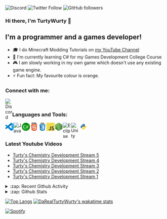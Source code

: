 ![Discord](https://img.shields.io/discord/621352915034177566?color=7289DA&label=My%20Discord%20Server&logo=Discord&style=plastic)
![Twitter Follow](https://img.shields.io/twitter/follow/RealTurtyWurty?color=1DA1F2&label=Follow%20me%20on%20Twitter&logo=Twitter&logoColor=1DA1F2&style=social)
![GitHub followers](https://img.shields.io/github/followers/DaRealTurtyWurty?style=social)

### Hi there, I'm TurtyWurty 👋

## I'm a programmer and a games developer!

- 🎓 I do Minecraft Modding Tutorials on [my YouTube Channel][youtube]
- 🏫 I'm currently learning C# for my Games Development College Course
- 🎮 I am slowly working in my own game which doesn't use any existing game engine.
- ⚡ Fun fact: My favourite colour is orange.

### Connect with me:

[<img align="left" alt="Discord" width="22px" src="https://cdn.jsdelivr.net/npm/simple-icons@v3/icons/discord.svg"/>][discord]

<br/>

### Languages and Tools:

[<img align="left" alt="Visual Studio Code" width="26px" src="https://raw.githubusercontent.com/github/explore/80688e429a7d4ef2fca1e82350fe8e3517d3494d/topics/visual-studio-code/visual-studio-code.png"/>][vscode]
[<img align="left" alt="Java" width="26px" src="https://cdn.jsdelivr.net/npm/simple-icons@v3/icons/java.svg"/>][java]
[<img align="left" alt="C#" width="26px" src="https://raw.githubusercontent.com/github/explore/80688e429a7d4ef2fca1e82350fe8e3517d3494d/topics/csharp/csharp.png"/>][csharp]
[<img align="left" alt="HTML 5" width="26px" src="https://raw.githubusercontent.com/github/explore/80688e429a7d4ef2fca1e82350fe8e3517d3494d/topics/html/html.png"/>][html]
[<img align="left" alt="CSS" width="26px" src="https://raw.githubusercontent.com/github/explore/80688e429a7d4ef2fca1e82350fe8e3517d3494d/topics/css/css.png"/>][css]
[<img align="left" alt="Javascript" width="26px" src="https://raw.githubusercontent.com/github/explore/80688e429a7d4ef2fca1e82350fe8e3517d3494d/topics/javascript/javascript.png"/>][javascript]
[<img align="left" alt="Node JS" width="26px" src="https://raw.githubusercontent.com/github/explore/80688e429a7d4ef2fca1e82350fe8e3517d3494d/topics/nodejs/nodejs.png"/>][nodejs]
[<img align="left" alt="Eclipse" width="26px" src="https://cdn.jsdelivr.net/npm/simple-icons@v3/icons/eclipseide.svg"/>][eclipse]
[<img align="left" alt="Unity" width="26px" src="https://cdn.jsdelivr.net/npm/simple-icons@v3/icons/unity.svg"/>][unity]
[<img align="left" alt="Python" width="26px" src="https://raw.githubusercontent.com/github/explore/80688e429a7d4ef2fca1e82350fe8e3517d3494d/topics/python/python.png"/>][python]

<br/>
<br/>

### Latest Youtube Videos

<!-- YOUTUBE:START -->
- [Turty&#39;s Chemistry Development Stream 5](https://www.youtube.com/watch?v=-3zQX5WRplg)
- [Turty&#39;s Chemistry Development Stream 4](https://www.youtube.com/watch?v=nPWi--70rNg)
- [Turty&#39;s Chemistry Development Stream 3](https://www.youtube.com/watch?v=YJVs-uwL10k)
- [Turty&#39;s Chemistry Development Stream 2](https://www.youtube.com/watch?v=4U6EmJ3kJII)
- [Turty&#39;s Chemistry Development Stream 1](https://www.youtube.com/watch?v=cV_JxtOCAVo)
<!-- YOUTUBE:END -->

<details>
    <summary>:zap: Recent Github Activity</summary>
<!--START_SECTION:activity-->
1. ❌ Closed PR [#29](https://github.com/Railroad-Team/Railroad/pull/29) in [Railroad-Team/Railroad](https://github.com/Railroad-Team/Railroad)
2. 💪 Opened PR [#29](https://github.com/Railroad-Team/Railroad/pull/29) in [Railroad-Team/Railroad](https://github.com/Railroad-Team/Railroad)
<!--END_SECTION:activity-->
</details>

<details>
    <summary>:zap: Github Stats</summary>
    <img align="left" alt="DaRealTurtyWurty's GitHub Stats" src="https://github-readme-stats-hwa9vez0v.vercel.app/api?username=DaRealTurtyWurty&show_icons=true&hide_border=true&theme=dark"/>
</details>

[![Top Langs](https://github-readme-stats.vercel.app/api/top-langs/?username=DaRealTurtyWurty&layout=compact&theme=dark)](https://github.com/anuraghazra/github-readme-stats)
[![DaRealTurtyWurty's wakatime stats](https://github-readme-stats.vercel.app/api/wakatime?username=DaRealTurtyWurty)](https://github.com/anuraghazra/github-readme-stats)

[![Spotify](https://novatorem-44et1xs1t.vercel.app/api/spotify)](https://open.spotify.com/user/TurtyWurty)

[youtube]: https://youtube.com/TurtyWurty
[discord]: https://discord.gg/d5cGhKQ
[vscode]: https://code.visualstudio.com
[java]: https://www.java.com
[csharp]: https://docs.microsoft.com/en-us/dotnet/csharp
[html]: https://en.wikipedia.org/wiki/HTML
[css]: https://en.wikipedia.org/wiki/CSS
[javascript]: https://www.javascript.com
[nodejs]: https://nodejs.org
[eclipse]: https://www.eclipse.org
[unity]: https://unity.com
[python]: https://www.python.org
